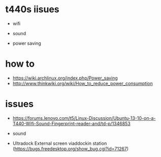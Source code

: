 t440s iisues
===============

  * wifi
  * sound
  
  * power saving
  


how to
===============

  * https://wiki.archlinux.org/index.php/Power_saving
  * http://www.thinkwiki.org/wiki/How_to_reduce_power_consumption


issues
===============

  * https://forums.lenovo.com/t5/Linux-Discussion/Ubuntu-13-10-on-a-T440-Wifi-Sound-Fingerprint-reader-and/td-p/1346853
  * sound

  * Ultradock
    External screen viaddockin station (https://bugs.freedesktop.org/show_bug.cgi?id=71267)
